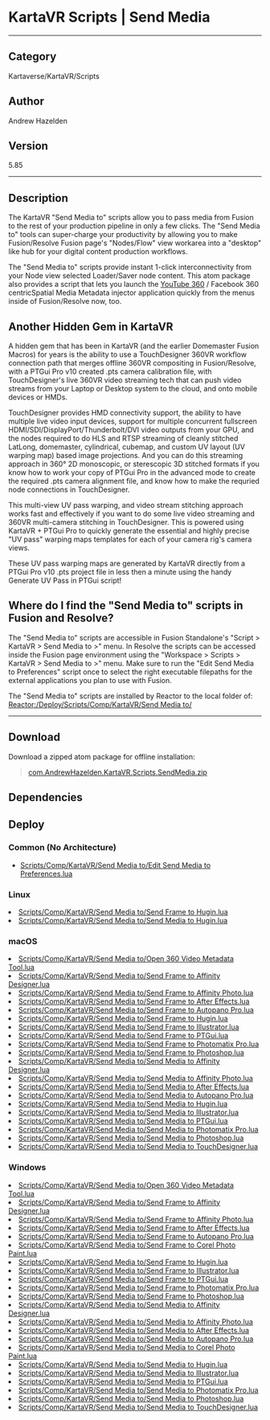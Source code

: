 # KartaVR Scripts | Send Media
___

## Category
Kartaverse/KartaVR/Scripts

## Author
Andrew Hazelden

## Version
5.85

___

## Description
<p>The KartaVR "Send Media to" scripts allow you to pass media from Fusion to the rest of your production pipeline in only a few clicks. The "Send Media to" tools can super-charge your productivity by allowing you to make Fusion/Resolve Fusion page's "Nodes/Flow" view workarea into a "desktop" like hub for your digital content production workflows.</p>

<p>The "Send Media to" scripts provide instant 1-click interconnectivity from your Node view selected Loader/Saver node content. This atom package also provides a script that lets you launch the <a href="https://support.google.com/youtube/answer/6178631">YouTube 360</a> / Facebook 360 centricSpatial Media Metadata injector application quickly from the menus inside of Fusion/Resolve now, too.</p>

<h2>Another Hidden Gem in KartaVR</h2>

</p>A hidden gem that has been in KartaVR (and the earlier Domemaster Fusion Macros) for years is the ability to use a TouchDesigner 360VR workflow connection path that merges offline 360VR compositing in Fusion/Resolve, with a PTGui Pro v10 created .pts camera calibration file, with TouchDesigner's live 360VR video streaming tech that can push video streams from your Laptop or Desktop system to the cloud, and onto mobile devices or HMDs.</p>

TouchDesigner provides HMD connectivity support, the ability to have multiple live video input devices, support for multiple concurrent fullscreen HDMI/SDI/DisplayPort/Thunderbolt/DVI video outputs from your GPU, and the nodes required to do HLS and RTSP streaming of cleanly stitched LatLong, domemaster, cylindrical, cubemap, and custom UV layout (UV warping map) based image projections. And you can do this streaming approach in 360&deg; 2D monoscopic, or sterescopic 3D stitched formats if you know how to work your copy of PTGui Pro in the advanced mode to create the required .pts camera alignment file, and know how to make the requried node connections in TouchDesigner.</p>

<p>This multi-view UV pass warping, and video stream stitching approach works fast and effectively if you want to do some live video streaming and 360VR multi-camera stitching in TouchDesigner. This is powered using KartaVR + PTGui Pro to quickly generate the essential and highly precise "UV pass" warping maps templates for each of your camera rig's camera views.</p>

<p>These UV pass warping maps are generated by KartaVR directly from a PTGui Pro v10 .pts project file in less then a minute using the handy Generate UV Pass in PTGui script!</p>

<h2>Where do I find the "Send Media to" scripts in Fusion and Resolve?</h2>

<p>The "Send Media to" scripts are accessible in Fusion Standalone's "Script &gt; KartaVR &gt; Send Media to &gt;" menu. In Resolve the scripts can be accessed inside the Fusion page environment using the "Workspace &gt; Scripts &gt; KartaVR &gt; Send Media to &gt;" menu. Make sure to run the "Edit Send Media to Preferences" script once to select the right executable filepaths for the external applications you plan to use with Fusion.</p>

<p>The "Send Media to" scripts are installed by Reactor to the local folder of:<br>
<a href="file://Reactor:/Deploy/Scripts/Comp/KartaVR/Send Media to/">Reactor:/Deploy/Scripts/Comp/KartaVR/Send Media to/</a></p>


___

## Download

Download a zipped atom package for offline installation:
> [com.AndrewHazelden.KartaVR.Scripts.SendMedia.zip](https://gitlab.com/WeSuckLess/Reactor/-/archive/master/Reactor-master.zip?path=Atoms/com.AndrewHazelden.KartaVR.Scripts.SendMedia)  

## Dependencies

## Deploy

### Common (No Architecture)

<ul>
<li><a href="https://gitlab.com/WeSuckLess/Reactor/-/blob/master/Atoms/com.AndrewHazelden.KartaVR.Scripts.SendMedia/Scripts/Comp/KartaVR/Send Media to/Edit Send Media to Preferences.lua?ref_type=heads">Scripts/Comp/KartaVR/Send Media to/Edit Send Media to Preferences.lua</a></li>
</ul>

### Linux

<li><a href="https://gitlab.com/WeSuckLess/Reactor/-/blob/master/Atoms/com.AndrewHazelden.KartaVR.Scripts.SendMedia/Linux/Scripts/Comp/KartaVR/Send Media to/Send Frame to Hugin.lua?ref_type=heads">Scripts/Comp/KartaVR/Send Media to/Send Frame to Hugin.lua</a></li>
<li><a href="https://gitlab.com/WeSuckLess/Reactor/-/blob/master/Atoms/com.AndrewHazelden.KartaVR.Scripts.SendMedia/Linux/Scripts/Comp/KartaVR/Send Media to/Send Media to Hugin.lua?ref_type=heads">Scripts/Comp/KartaVR/Send Media to/Send Media to Hugin.lua</a></li>

### macOS

<li><a href="https://gitlab.com/WeSuckLess/Reactor/-/blob/master/Atoms/com.AndrewHazelden.KartaVR.Scripts.SendMedia/Mac/Scripts/Comp/KartaVR/Send Media to/Open 360 Video Metadata Tool.lua?ref_type=heads">Scripts/Comp/KartaVR/Send Media to/Open 360 Video Metadata Tool.lua</a></li>
<li><a href="https://gitlab.com/WeSuckLess/Reactor/-/blob/master/Atoms/com.AndrewHazelden.KartaVR.Scripts.SendMedia/Mac/Scripts/Comp/KartaVR/Send Media to/Send Frame to Affinity Designer.lua?ref_type=heads">Scripts/Comp/KartaVR/Send Media to/Send Frame to Affinity Designer.lua</a></li>
<li><a href="https://gitlab.com/WeSuckLess/Reactor/-/blob/master/Atoms/com.AndrewHazelden.KartaVR.Scripts.SendMedia/Mac/Scripts/Comp/KartaVR/Send Media to/Send Frame to Affinity Photo.lua?ref_type=heads">Scripts/Comp/KartaVR/Send Media to/Send Frame to Affinity Photo.lua</a></li>
<li><a href="https://gitlab.com/WeSuckLess/Reactor/-/blob/master/Atoms/com.AndrewHazelden.KartaVR.Scripts.SendMedia/Mac/Scripts/Comp/KartaVR/Send Media to/Send Frame to After Effects.lua?ref_type=heads">Scripts/Comp/KartaVR/Send Media to/Send Frame to After Effects.lua</a></li>
<li><a href="https://gitlab.com/WeSuckLess/Reactor/-/blob/master/Atoms/com.AndrewHazelden.KartaVR.Scripts.SendMedia/Mac/Scripts/Comp/KartaVR/Send Media to/Send Frame to Autopano Pro.lua?ref_type=heads">Scripts/Comp/KartaVR/Send Media to/Send Frame to Autopano Pro.lua</a></li>
<li><a href="https://gitlab.com/WeSuckLess/Reactor/-/blob/master/Atoms/com.AndrewHazelden.KartaVR.Scripts.SendMedia/Mac/Scripts/Comp/KartaVR/Send Media to/Send Frame to Hugin.lua?ref_type=heads">Scripts/Comp/KartaVR/Send Media to/Send Frame to Hugin.lua</a></li>
<li><a href="https://gitlab.com/WeSuckLess/Reactor/-/blob/master/Atoms/com.AndrewHazelden.KartaVR.Scripts.SendMedia/Mac/Scripts/Comp/KartaVR/Send Media to/Send Frame to Illustrator.lua?ref_type=heads">Scripts/Comp/KartaVR/Send Media to/Send Frame to Illustrator.lua</a></li>
<li><a href="https://gitlab.com/WeSuckLess/Reactor/-/blob/master/Atoms/com.AndrewHazelden.KartaVR.Scripts.SendMedia/Mac/Scripts/Comp/KartaVR/Send Media to/Send Frame to PTGui.lua?ref_type=heads">Scripts/Comp/KartaVR/Send Media to/Send Frame to PTGui.lua</a></li>
<li><a href="https://gitlab.com/WeSuckLess/Reactor/-/blob/master/Atoms/com.AndrewHazelden.KartaVR.Scripts.SendMedia/Mac/Scripts/Comp/KartaVR/Send Media to/Send Frame to Photomatix Pro.lua?ref_type=heads">Scripts/Comp/KartaVR/Send Media to/Send Frame to Photomatix Pro.lua</a></li>
<li><a href="https://gitlab.com/WeSuckLess/Reactor/-/blob/master/Atoms/com.AndrewHazelden.KartaVR.Scripts.SendMedia/Mac/Scripts/Comp/KartaVR/Send Media to/Send Frame to Photoshop.lua?ref_type=heads">Scripts/Comp/KartaVR/Send Media to/Send Frame to Photoshop.lua</a></li>
<li><a href="https://gitlab.com/WeSuckLess/Reactor/-/blob/master/Atoms/com.AndrewHazelden.KartaVR.Scripts.SendMedia/Mac/Scripts/Comp/KartaVR/Send Media to/Send Media to Affinity Designer.lua?ref_type=heads">Scripts/Comp/KartaVR/Send Media to/Send Media to Affinity Designer.lua</a></li>
<li><a href="https://gitlab.com/WeSuckLess/Reactor/-/blob/master/Atoms/com.AndrewHazelden.KartaVR.Scripts.SendMedia/Mac/Scripts/Comp/KartaVR/Send Media to/Send Media to Affinity Photo.lua?ref_type=heads">Scripts/Comp/KartaVR/Send Media to/Send Media to Affinity Photo.lua</a></li>
<li><a href="https://gitlab.com/WeSuckLess/Reactor/-/blob/master/Atoms/com.AndrewHazelden.KartaVR.Scripts.SendMedia/Mac/Scripts/Comp/KartaVR/Send Media to/Send Media to After Effects.lua?ref_type=heads">Scripts/Comp/KartaVR/Send Media to/Send Media to After Effects.lua</a></li>
<li><a href="https://gitlab.com/WeSuckLess/Reactor/-/blob/master/Atoms/com.AndrewHazelden.KartaVR.Scripts.SendMedia/Mac/Scripts/Comp/KartaVR/Send Media to/Send Media to Autopano Pro.lua?ref_type=heads">Scripts/Comp/KartaVR/Send Media to/Send Media to Autopano Pro.lua</a></li>
<li><a href="https://gitlab.com/WeSuckLess/Reactor/-/blob/master/Atoms/com.AndrewHazelden.KartaVR.Scripts.SendMedia/Mac/Scripts/Comp/KartaVR/Send Media to/Send Media to Hugin.lua?ref_type=heads">Scripts/Comp/KartaVR/Send Media to/Send Media to Hugin.lua</a></li>
<li><a href="https://gitlab.com/WeSuckLess/Reactor/-/blob/master/Atoms/com.AndrewHazelden.KartaVR.Scripts.SendMedia/Mac/Scripts/Comp/KartaVR/Send Media to/Send Media to Illustrator.lua?ref_type=heads">Scripts/Comp/KartaVR/Send Media to/Send Media to Illustrator.lua</a></li>
<li><a href="https://gitlab.com/WeSuckLess/Reactor/-/blob/master/Atoms/com.AndrewHazelden.KartaVR.Scripts.SendMedia/Mac/Scripts/Comp/KartaVR/Send Media to/Send Media to PTGui.lua?ref_type=heads">Scripts/Comp/KartaVR/Send Media to/Send Media to PTGui.lua</a></li>
<li><a href="https://gitlab.com/WeSuckLess/Reactor/-/blob/master/Atoms/com.AndrewHazelden.KartaVR.Scripts.SendMedia/Mac/Scripts/Comp/KartaVR/Send Media to/Send Media to Photomatix Pro.lua?ref_type=heads">Scripts/Comp/KartaVR/Send Media to/Send Media to Photomatix Pro.lua</a></li>
<li><a href="https://gitlab.com/WeSuckLess/Reactor/-/blob/master/Atoms/com.AndrewHazelden.KartaVR.Scripts.SendMedia/Mac/Scripts/Comp/KartaVR/Send Media to/Send Media to Photoshop.lua?ref_type=heads">Scripts/Comp/KartaVR/Send Media to/Send Media to Photoshop.lua</a></li>
<li><a href="https://gitlab.com/WeSuckLess/Reactor/-/blob/master/Atoms/com.AndrewHazelden.KartaVR.Scripts.SendMedia/Mac/Scripts/Comp/KartaVR/Send Media to/Send Media to TouchDesigner.lua?ref_type=heads">Scripts/Comp/KartaVR/Send Media to/Send Media to TouchDesigner.lua</a></li>

### Windows

<li><a href="https://gitlab.com/WeSuckLess/Reactor/-/blob/master/Atoms/com.AndrewHazelden.KartaVR.Scripts.SendMedia/Windows/Scripts/Comp/KartaVR/Send Media to/Open 360 Video Metadata Tool.lua?ref_type=heads">Scripts/Comp/KartaVR/Send Media to/Open 360 Video Metadata Tool.lua</a></li>
<li><a href="https://gitlab.com/WeSuckLess/Reactor/-/blob/master/Atoms/com.AndrewHazelden.KartaVR.Scripts.SendMedia/Windows/Scripts/Comp/KartaVR/Send Media to/Send Frame to Affinity Designer.lua?ref_type=heads">Scripts/Comp/KartaVR/Send Media to/Send Frame to Affinity Designer.lua</a></li>
<li><a href="https://gitlab.com/WeSuckLess/Reactor/-/blob/master/Atoms/com.AndrewHazelden.KartaVR.Scripts.SendMedia/Windows/Scripts/Comp/KartaVR/Send Media to/Send Frame to Affinity Photo.lua?ref_type=heads">Scripts/Comp/KartaVR/Send Media to/Send Frame to Affinity Photo.lua</a></li>
<li><a href="https://gitlab.com/WeSuckLess/Reactor/-/blob/master/Atoms/com.AndrewHazelden.KartaVR.Scripts.SendMedia/Windows/Scripts/Comp/KartaVR/Send Media to/Send Frame to After Effects.lua?ref_type=heads">Scripts/Comp/KartaVR/Send Media to/Send Frame to After Effects.lua</a></li>
<li><a href="https://gitlab.com/WeSuckLess/Reactor/-/blob/master/Atoms/com.AndrewHazelden.KartaVR.Scripts.SendMedia/Windows/Scripts/Comp/KartaVR/Send Media to/Send Frame to Autopano Pro.lua?ref_type=heads">Scripts/Comp/KartaVR/Send Media to/Send Frame to Autopano Pro.lua</a></li>
<li><a href="https://gitlab.com/WeSuckLess/Reactor/-/blob/master/Atoms/com.AndrewHazelden.KartaVR.Scripts.SendMedia/Windows/Scripts/Comp/KartaVR/Send Media to/Send Frame to Corel Photo Paint.lua?ref_type=heads">Scripts/Comp/KartaVR/Send Media to/Send Frame to Corel Photo Paint.lua</a></li>
<li><a href="https://gitlab.com/WeSuckLess/Reactor/-/blob/master/Atoms/com.AndrewHazelden.KartaVR.Scripts.SendMedia/Windows/Scripts/Comp/KartaVR/Send Media to/Send Frame to Hugin.lua?ref_type=heads">Scripts/Comp/KartaVR/Send Media to/Send Frame to Hugin.lua</a></li>
<li><a href="https://gitlab.com/WeSuckLess/Reactor/-/blob/master/Atoms/com.AndrewHazelden.KartaVR.Scripts.SendMedia/Windows/Scripts/Comp/KartaVR/Send Media to/Send Frame to Illustrator.lua?ref_type=heads">Scripts/Comp/KartaVR/Send Media to/Send Frame to Illustrator.lua</a></li>
<li><a href="https://gitlab.com/WeSuckLess/Reactor/-/blob/master/Atoms/com.AndrewHazelden.KartaVR.Scripts.SendMedia/Windows/Scripts/Comp/KartaVR/Send Media to/Send Frame to PTGui.lua?ref_type=heads">Scripts/Comp/KartaVR/Send Media to/Send Frame to PTGui.lua</a></li>
<li><a href="https://gitlab.com/WeSuckLess/Reactor/-/blob/master/Atoms/com.AndrewHazelden.KartaVR.Scripts.SendMedia/Windows/Scripts/Comp/KartaVR/Send Media to/Send Frame to Photomatix Pro.lua?ref_type=heads">Scripts/Comp/KartaVR/Send Media to/Send Frame to Photomatix Pro.lua</a></li>
<li><a href="https://gitlab.com/WeSuckLess/Reactor/-/blob/master/Atoms/com.AndrewHazelden.KartaVR.Scripts.SendMedia/Windows/Scripts/Comp/KartaVR/Send Media to/Send Frame to Photoshop.lua?ref_type=heads">Scripts/Comp/KartaVR/Send Media to/Send Frame to Photoshop.lua</a></li>
<li><a href="https://gitlab.com/WeSuckLess/Reactor/-/blob/master/Atoms/com.AndrewHazelden.KartaVR.Scripts.SendMedia/Windows/Scripts/Comp/KartaVR/Send Media to/Send Media to Affinity Designer.lua?ref_type=heads">Scripts/Comp/KartaVR/Send Media to/Send Media to Affinity Designer.lua</a></li>
<li><a href="https://gitlab.com/WeSuckLess/Reactor/-/blob/master/Atoms/com.AndrewHazelden.KartaVR.Scripts.SendMedia/Windows/Scripts/Comp/KartaVR/Send Media to/Send Media to Affinity Photo.lua?ref_type=heads">Scripts/Comp/KartaVR/Send Media to/Send Media to Affinity Photo.lua</a></li>
<li><a href="https://gitlab.com/WeSuckLess/Reactor/-/blob/master/Atoms/com.AndrewHazelden.KartaVR.Scripts.SendMedia/Windows/Scripts/Comp/KartaVR/Send Media to/Send Media to After Effects.lua?ref_type=heads">Scripts/Comp/KartaVR/Send Media to/Send Media to After Effects.lua</a></li>
<li><a href="https://gitlab.com/WeSuckLess/Reactor/-/blob/master/Atoms/com.AndrewHazelden.KartaVR.Scripts.SendMedia/Windows/Scripts/Comp/KartaVR/Send Media to/Send Media to Autopano Pro.lua?ref_type=heads">Scripts/Comp/KartaVR/Send Media to/Send Media to Autopano Pro.lua</a></li>
<li><a href="https://gitlab.com/WeSuckLess/Reactor/-/blob/master/Atoms/com.AndrewHazelden.KartaVR.Scripts.SendMedia/Windows/Scripts/Comp/KartaVR/Send Media to/Send Media to Corel Photo Paint.lua?ref_type=heads">Scripts/Comp/KartaVR/Send Media to/Send Media to Corel Photo Paint.lua</a></li>
<li><a href="https://gitlab.com/WeSuckLess/Reactor/-/blob/master/Atoms/com.AndrewHazelden.KartaVR.Scripts.SendMedia/Windows/Scripts/Comp/KartaVR/Send Media to/Send Media to Hugin.lua?ref_type=heads">Scripts/Comp/KartaVR/Send Media to/Send Media to Hugin.lua</a></li>
<li><a href="https://gitlab.com/WeSuckLess/Reactor/-/blob/master/Atoms/com.AndrewHazelden.KartaVR.Scripts.SendMedia/Windows/Scripts/Comp/KartaVR/Send Media to/Send Media to Illustrator.lua?ref_type=heads">Scripts/Comp/KartaVR/Send Media to/Send Media to Illustrator.lua</a></li>
<li><a href="https://gitlab.com/WeSuckLess/Reactor/-/blob/master/Atoms/com.AndrewHazelden.KartaVR.Scripts.SendMedia/Windows/Scripts/Comp/KartaVR/Send Media to/Send Media to PTGui.lua?ref_type=heads">Scripts/Comp/KartaVR/Send Media to/Send Media to PTGui.lua</a></li>
<li><a href="https://gitlab.com/WeSuckLess/Reactor/-/blob/master/Atoms/com.AndrewHazelden.KartaVR.Scripts.SendMedia/Windows/Scripts/Comp/KartaVR/Send Media to/Send Media to Photomatix Pro.lua?ref_type=heads">Scripts/Comp/KartaVR/Send Media to/Send Media to Photomatix Pro.lua</a></li>
<li><a href="https://gitlab.com/WeSuckLess/Reactor/-/blob/master/Atoms/com.AndrewHazelden.KartaVR.Scripts.SendMedia/Windows/Scripts/Comp/KartaVR/Send Media to/Send Media to Photoshop.lua?ref_type=heads">Scripts/Comp/KartaVR/Send Media to/Send Media to Photoshop.lua</a></li>
<li><a href="https://gitlab.com/WeSuckLess/Reactor/-/blob/master/Atoms/com.AndrewHazelden.KartaVR.Scripts.SendMedia/Windows/Scripts/Comp/KartaVR/Send Media to/Send Media to TouchDesigner.lua?ref_type=heads">Scripts/Comp/KartaVR/Send Media to/Send Media to TouchDesigner.lua</a></li>
